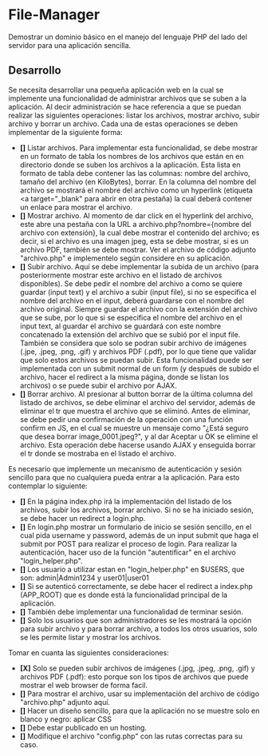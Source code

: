 # File-Manager
Demostrar un dominio básico en el manejo del lenguaje PHP del lado del servidor para una aplicación sencilla.

## Desarrollo
Se necesita desarrollar una pequeña aplicación web en la cual se implemente una funcionalidad de administrar archivos que se suben a la aplicación. Al decir administración se hace referencia a que se puedan realizar las siguientes operaciones: listar los archivos, mostrar archivo, subir archivo y borrar un archivo. Cada una de estas operaciones se deben implementar de la siguiente forma:
- **[]** Listar archivos. Para implementar esta funcionalidad, se debe mostrar en un formato de tabla los nombres de los archivos que están en en directorio donde se suben los archivos a la aplicación. Esta lista en formato de tabla debe contener las las columnas: nombre del archivo, tamaño del archivo (en KiloBytes), borrar. En la columna del nombre del archivo se mostrará el nombre del archivo como un hyperlink (etiqueta <a target="_blank" para abrir en otra pestaña) la cual deberá contener un enlace para mostrar el archivo.
- **[]** Mostrar archivo. Al momento de dar click en el hyperlink del archivo, este abre una pestaña con la URL a archivo.php?nombre={nombre del archivo con extensión}, la cual debe mostrar el contenido del archivo; es decir, si el archivo es una imagen jpeg, esta se debe mostrar, si es un archivo PDF, también se debe mostrar. Ver el archivo de código adjunto "archivo.php" e implementelo según considere en su aplicación. 
- **[]** Subir archivo. Aquí se debe implementar la subida de un archivo (para posteriormente mostrar este archivo en el listado de archivos disponibles). Se debe pedir el nombre del archivo a como se quiere guardar (input text) y el archivo a subir (input file), si no se especifica el nombre del archivo en el input, deberá guardarse con el nombre del archivo original. Siempre guardar el archivo con la extensión del archivo que se sube, por lo que si se especifica el nombre del archivo en el input text, al guardar el archivo se guardará con este nombre concatenado la extensión del archivo que se subió por el input file. También se considera que solo se podran subir archivo de imágenes (.jpe, .jpeg, .png, .gif) y archivos PDF (.pdf), por lo que tiene que validar que solo estos archivos se puedan subir. Esta funcionalidad puede ser implementada con un submit normal de un form (y después de subido el archivo, hacer el redirect a la misma página, donde se listan los archivos) o se puede subir el archivo por AJAX.
- **[]** Borrar archivo. Al presionar al button borrar de la última columna del listado de archivos, se debe eliminar el archivo del servidor, además de eliminar el  tr que muestra el archivo que se eliminó. Antes de eliminar, se debe pedir una confirmación de la operación con una función confirm en JS, en el cual se muestre un mensaje como "¿Está seguro que desea borrar image_0001.jpeg?", y al dar Aceptar u OK se elimine el archivo. Esta operación debe hacerse usando AJAX y enseguida borrar el tr donde se mostraba en el listado el archivo.

Es necesario que implemente un mecanismo de autenticación y sesión sencillo para que no cualquiera pueda entrar a la aplicación. Para esto contemplar lo siguiente:
- **[]** En la página index.php irá la implementación del listado de los archivos, subir los archivos, borrar archivo. Si no se ha iniciado sesión, se debe hacer un redirect a login.php.
- **[]** En login.php mostrar un formulario de inicio se sesión sencillo, en el cual pida username y password, además de un input submit que haga el submit por POST para realizar el proceso de login. Para realizar la autenticación, hacer uso de la función "autentificar" en el archivo "login_helper.php".
- **[]** Los usuario a utilizar estan en "login_helper.php" en $USERS, que son: admin|Admin1234 y user01|user01
- **[]** Si se autenticó correctamente, se debe hacer el redirect a index.php (APP_ROOT) que es donde está la funcionalidad principal de la aplicación.
- **[]** También debe implementar una funcionalidad de terminar sesión.
- **[]** Solo los usuarios que son administradores se les mostrará la opción para subir archivo y para borrar archivo, a todos los otros usuarios, solo se les permite listar y mostrar los archivos.

Tomar en cuanta las siguientes consideraciones:
- **[X]** Solo se pueden subir archivos de imágenes (.jpg, .jpeg, .png, .gif) y archivos PDF (.pdf): esto porque son los tipos de archivos que puede mostrar el web browser de forma facil.
- **[]** Para mostrar el archivo, usar su implementación del archivo de código "archivo.php" adjunto aquí.
- **[]** Hacer un diseño sencillo, para que la aplicación no se muestre solo en blanco y negro: aplicar CSS
- **[]**  Debe estar publicado en un hosting.
- **[]** Modifique el archivo "config.php" con las rutas correctas para su caso.